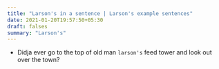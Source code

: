 ```yaml
---
title: "Larson's in a sentence | Larson's example sentences"
date: 2021-01-20T19:57:50+05:30
draft: falses
summary: "Larson's"
---
```

- Didja ever go to the top of old man `larson's` feed tower and look out over the town?
                 
